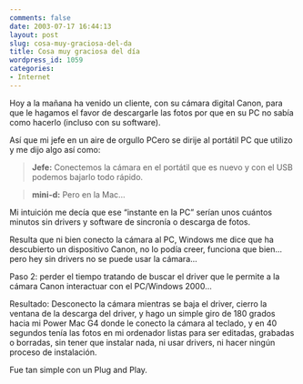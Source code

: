 ```yaml
---
comments: false
date: 2003-07-17 16:44:13
layout: post
slug: cosa-muy-graciosa-del-da
title: Cosa muy graciosa del día
wordpress_id: 1059
categories:
- Internet
---
```


Hoy a la mañana ha venido un cliente, con su cámara digital Canon, para que le hagamos el favor de descargarle las fotos por que en su PC no sabía como hacerlo (incluso con su software).





Así que mi jefe en un aire de orgullo PCero se dirije al portátil PC que utilizo y me dijo algo así como:





> 

> 
> **Jefe:** Conectemos la cámara en el portátil que es nuevo y con el USB podemos bajarlo todo rápido.
> 
> 






> 

> 
> **mini-d:** Pero en la Mac… 
> 
> 






Mi intuición me decía que ese “instante en la PC” serían unos cuántos minutos sin drivers y software de sincronía o descarga de fotos.





Resulta que ni bien conecto la cámara al PC, Windows me dice que ha descubierto un dispositivo Canon, no lo podía creer, funciona que bien… pero hey sin drivers no se puede usar la cámara…





Paso 2: perder el tiempo tratando de buscar el driver que le permite a la cámara Canon interactuar con el PC/Windows 2000…





Resultado: Desconecto la cámara mientras se baja el driver, cierro la ventana de la descarga del driver, y hago un simple giro de 180 grados hacia mi Power Mac G4 donde le conecto la cámara al teclado, y en 40 segundos tenía las fotos en mi ordenador listas para ser editadas, grabadas o borradas, sin tener que instalar nada, ni usar drivers, ni hacer ningún proceso de instalación.





Fue tan simple con un Plug and Play.




 
